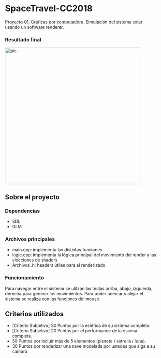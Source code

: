 # SpaceTravel-CC2018
Proyecto 01, Gráficas por computadora. Simulación del sistema solar usando un software renderer.

### Resultado final
<img src="https://media.giphy.com/media/v1.Y2lkPTc5MGI3NjExbTMwMnpmdDA5ZWtkZXpwdDluM2V6Z3Rqdzc0OTh0amhieDh5cjc1bSZlcD12MV9pbnRlcm5hbF9naWZfYnlfaWQmY3Q9Zw/5IBVKREFkXxFNLyVCj/giphy.gif" alt="pic" width="450">

## Sobre el proyecto
### Dependencias
- SDL
- GLM

### Archivos principales
- main.cpp: implementa las distintas funciones 
- logic.cpp: implementa la lógica principal del movimiento del render y las elecciones de shaders
- Archivos _.h_: headers útiles para el renderizado

### Funcionamiento
Para navegar entre el sistema se utilzan las teclas arriba, abajo, izquierda, derecha para generar los movimientos. Para poder acercar y alejar el sistema se realiza con las funciones del mouse.

## Criterios utilizados
* [Criterio Subjetivo] 30 Puntos por la estética de su sistema completo
* [Criterio Subjetivo] 20 Puntos por el performance de la escena completa.
* 50 Puntos por incluir más de 5 elementos (planeta / estrella / luna).
* 30 Puntos por renderizar una nave modelada por ustedes que siga a su cámara